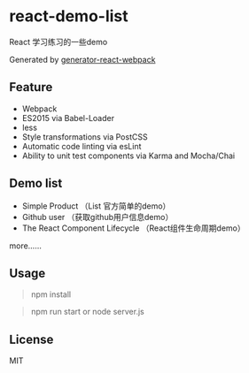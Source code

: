 # react-demo-list
React 学习练习的一些demo


Generated by [generator-react-webpack](https://github.com/react-webpack-generators/generator-react-webpack)

## Feature

- Webpack
- ES2015 via Babel-Loader
- less
- Style transformations via PostCSS
- Automatic code linting via esLint
- Ability to unit test components via Karma and Mocha/Chai

## Demo list

- Simple Product （List 官方简单的demo）
- Github user    （获取github用户信息demo）
- The React Component Lifecycle    （React组件生命周期demo）


more……


## Usage

> npm install

> npm run start or  node server.js


## License 

MIT